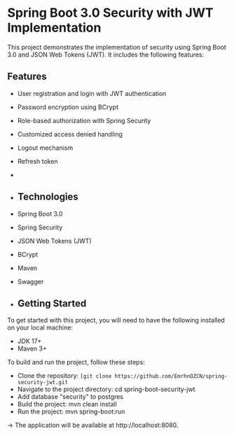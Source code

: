 # Spring Boot 3.0 Security with JWT Implementation
This project demonstrates the implementation of security using Spring Boot 3.0 and JSON Web Tokens (JWT). It includes the following features:

## Features
* User registration and login with JWT authentication
* Password encryption using BCrypt
* Role-based authorization with Spring Security
* Customized access denied handling
* Logout mechanism
* Refresh token
* 
* ## Technologies
* Spring Boot 3.0
* Spring Security
* JSON Web Tokens (JWT)
* BCrypt
* Maven
* Swagger

* ## Getting Started
To get started with this project, you will need to have the following installed on your local machine:

* JDK 17+
* Maven 3+

 To build and run the project, follow these steps:

* Clone the repository: `[git clone https://github.com/EmrhnOZCN/spring-security-jwt.git`
* Navigate to the project directory: cd spring-boot-security-jwt
* Add database "security" to postgres 
* Build the project: mvn clean install
* Run the project: mvn spring-boot:run 

-> The application will be available at http://localhost:8080.
